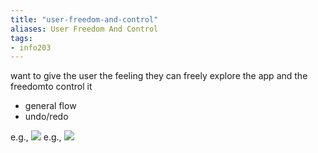 ```yaml
---
title: "user-freedom-and-control"
aliases: User Freedom And Control
tags: 
- info203
---
```


want to give the user the feeling they can freely explore the app
and the freedomto control it

- general flow
- undo/redo

e.g., ![](https://i.imgur.com/zF5LDVx.png)
e.g., ![](https://i.imgur.com/eqfs1D6.png)
